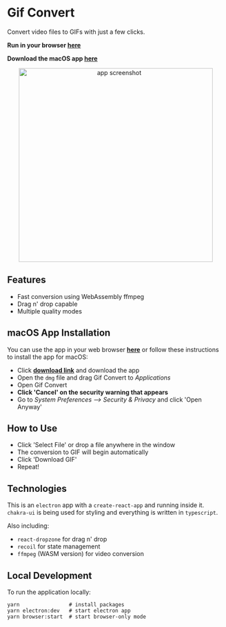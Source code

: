 # Gif Convert

Convert video files to GIFs with just a few clicks.

**Run in your browser [here](https://gifconvert.com)**

**Download the macOS app [here](https://drive.google.com/drive/folders/1zjXSYnS3oQuC_QNdmfFgwpM21LPnaus5?usp=sharing)**

<!-- ADD IMAGE -->
<p align="center">
  <img src="https://user-images.githubusercontent.com/39889198/103387935-7d430b00-4ad4-11eb-844a-47d2262c476b.gif" alt="app screenshot" width="450px">
</p>

## Features

- Fast conversion using WebAssembly ffmpeg
- Drag n' drop capable
- Multiple quality modes

## macOS App Installation

You can use the app in your web browser **[here](https://gifconvert.com)** or follow these instructions to install the app for macOS:

- Click **[download link](https://drive.google.com/drive/folders/1zjXSYnS3oQuC_QNdmfFgwpM21LPnaus5?usp=sharing)** and download the app
- Open the `dmg` file and drag Gif Convert to _Applications_
- Open Gif Convert
- **Click 'Cancel' on the security warning that appears**
- Go to _System Preferences --> Security & Privacy_ and click 'Open Anyway'

## How to Use

- Click 'Select File' or drop a file anywhere in the window
- The conversion to GIF will begin automatically
- Click 'Download GIF'
- Repeat!

## Technologies

This is an `electron` app with a `create-react-app` and running inside it. `chakra-ui` is being used for styling and everything is written in `typescript`.

Also including:

- `react-dropzone` for drag n' drop
- `recoil` for state management
- `ffmpeg` (WASM version) for video conversion

## Local Development

To run the application locally:

```terminal
yarn                # install packages
yarn electron:dev   # start electron app
yarn browser:start  # start browser-only mode
```
